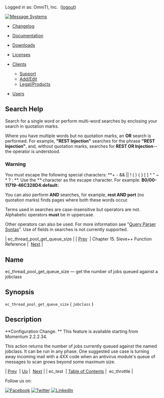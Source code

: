 Logged in as: OmniTI, Inc.  ([logout](https://support.messagesystems.com/logout.php))

[![Message Systems](https://support.messagesystems.com/images/ms-white205.png)](https://support.messagesystems.com/start.php) 

*   [Changelog](https://support.messagesystems.com/start.php?show=changelog)
*   [Documentation](https://support.messagesystems.com/docs/)
*   [Downloads](https://support.messagesystems.com/start.php)

*   [Licenses](https://support.messagesystems.com/license_summary.php)
*   <a href="">Clients</a>
    *   [Support](https://support.messagesystems.com/cs.php)
    *   [Add/Edit](https://support.messagesystems.com/edit_client.php)
    *   [Legal/Products](https://support.messagesystems.com/edit_products.php)
*   [Users](https://support.messagesystems.com/edit_customer.php)

## Search Help

Search for a single word or perform multi-word searches by enclosing your search in quotation marks.

Where you have multiple words but no quotation marks, an **OR** search is performed. For example, **"REST Injection"** searches for the phrase **"REST Injection"**, and, without quotation marks, searches for **REST OR Injection**--the operator is understood.

### Warning

You must escape the following special characters: **+ - && || ! ( ) { } [ ] ^ " ~ * ? : \**. Use the **\** character as the escape character. For example: **B0/00-11719-46C328D4\:default\:**

You can also perform **AND** searches, for example, **rest AND port** (no quotation marks) finds pages where both these words occur.

Terms used in searches are case-insensitive but operators are not. Alphabetic operators **must** be in uppercase.

Other operators can also be used. For more information see "[Query Parser Syntax](https://lucene.apache.org/core/old_versioned_docs/versions/3_0_0/queryparsersyntax.html)". Use of fields in searches is not currently supported.

| ec_thread_pool_get_queue_size |
| [Prev](sieve.ref.ec_test.php)  | Chapter 15. Sieve++ Function Reference |  [Next](sieve.ref.ec_throttle.php) |

<a name="sieve.ref.ec_thread_pool_get_queue_size"></a>
## Name

ec_thread_pool_get_queue_size — get the number of jobs queued against a jobclass

## Synopsis

`ec_thread_pool_get_queue_size` { *`jobclass`* }

<a name="idp15393808"></a>
## Description

**Configuration Change. ** This feature is available starting from Momentum 2.2.2.34.

This action returns the number of jobs currently queued against the named jobclass. It can be run in any phase. One suggested use case is turning away incoming mail with a 4XX code when an antivirus module's queue of messages to scan grows beyond some maximum size.

| [Prev](sieve.ref.ec_test.php)  | [Up](sieve.ref.php) |  [Next](sieve.ref.ec_throttle.php) |
| ec_test  | [Table of Contents](index.php) |  ec_throttle |

Follow us on:

[![Facebook](https://support.messagesystems.com/images/icon-facebook.png)](http://www.facebook.com/messagesystems) [![Twitter](https://support.messagesystems.com/images/icon-twitter.png)](http://twitter.com/#!/MessageSystems) [![LinkedIn](https://support.messagesystems.com/images/icon-linkedin.png)](http://www.linkedin.com/company/message-systems)